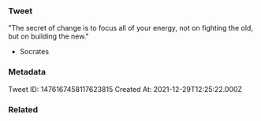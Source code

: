 ### Tweet
"The secret of change is to focus all of your energy, not on fighting the old, but on building the new."

- Socrates

### Metadata
Tweet ID: 1476167458117623815
Created At: 2021-12-29T12:25:22.000Z

### Related


